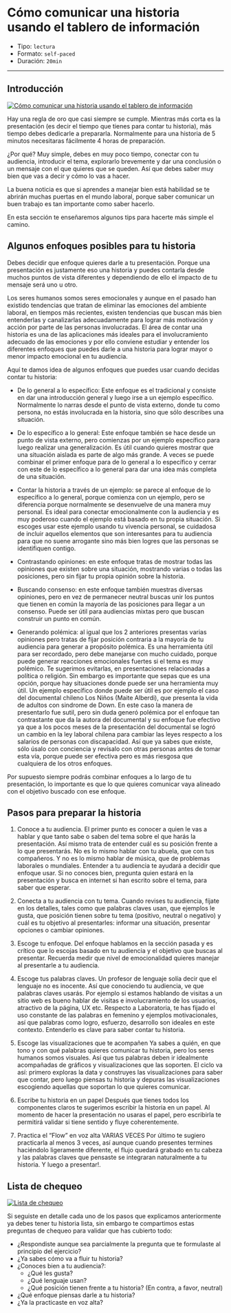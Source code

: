 # Cómo comunicar una historia usando el tablero de información

* Tipo: `lectura`
* Formato: `self-paced`
* Duración: `20min`

***

## Introducción

[![Cómo comunicar una historia usando el tablero de información](https://embed-ssl.wistia.com/deliveries/d2dea59d684d4ec6e21c9149063c7d0741f1f901.jpg?image_play_button_size=2x&amp;image_crop_resized=960x540&amp;image_play_button=1&amp;image_play_button_color=f7b617e0)](https://laboratoria.wistia.com/medias/e99rd3sbtf?wvideo=e99rd3sbtf)

Hay una regla de oro que casi siempre se cumple. Mientras más corta es la
presentación (es decir el tiempo que tienes para contar tu historia), más tiempo
debes dedicarle a prepararla.
Normalmente para una historia de 5 minutos necesitaras fácilmente 4 horas de
preparación.

¿Por qué? Muy simple, debes en muy poco tiempo, conectar con tu audiencia,
introducir el tema, explorarlo brevemente y dar una conclusión o un mensaje con
el que quieres que se queden.
Así que debes saber muy bien que vas a decir y cómo lo vas a hacer.

La buena noticia es que si aprendes a manejar bien está habilidad se te abrirán
muchas puertas en el mundo laboral, porque saber comunicar un buen trabajo es
tan importante como saber hacerlo.

En esta sección te enseñaremos algunos tips para hacerte más simple el camino.

## Algunos enfoques posibles para tu historia

Debes decidir que enfoque quieres darle a tu presentación. Porque una
presentación es justamente eso una historia y puedes contarla desde muchos
puntos de vista diferentes y dependiendo de ello el impacto de tu mensaje será
uno u otro.

Los seres humanos somos seres emocionales y aunque en el pasado han existido
tendencias que tratan de eliminar las emociones del ambiente laboral, en tiempos
más recientes, existen tendencias que buscan más bien entenderlas y canalizarlas
adecuadamente para lograr más motivación y acción por parte de las personas
involucradas. El área de contar una historia es una  de las aplicaciones más
ideales para el involucramiento adecuado de las emociones y por ello conviene
estudiar y entender los diferentes enfoques que puedes darle a una historia para
lograr mayor o menor impacto emocional en tu audiencia.

Aquí te damos idea de algunos enfoques que puedes usar cuando decidas contar tu
historia:

* De lo general a lo específico: Este enfoque es el tradicional y consiste en
  dar una introducción general y luego irse a un ejemplo específico. Normalmente
  lo narras desde el punto de vista externo, donde tu como persona, no estás
  involucrada en la historia, sino que sólo describes una situación.

* De lo específico a lo general: Este enfoque también se hace desde un punto de
  vista externo, pero comienzas por un ejemplo específico para luego realizar
  una generalización. Es útil cuando quieres mostrar que una situación aislada
  es parte de algo más grande. A veces se puede combinar el primer enfoque para
  de lo general a lo específico y cerrar con este de lo específico a lo general
  para dar una idea más completa de una situación.

* Contar la historia a través de un ejemplo: se parece al enfoque de lo
  específico a lo general, porque comienza con un ejemplo, pero se diferencia
  porque normalmente se desenvuelve de una manera muy personal. Es ideal para
  conectar emocionalmente con la audiencia y es muy poderoso cuando el ejemplo
  está basado en tu propia situación. Si escoges usar este ejemplo usando tu
  vivencia personal, se cuidadosa de incluir aquellos elementos que son
  interesantes para tu audiencia para que no suene arrogante sino más bien
  logres que las personas se identifiquen contigo.

* Contrastando opiniones: en este enfoque tratas de mostrar todas las opiniones
  que existen sobre una situación, mostrando varias o todas las posiciones, pero
  sin fijar tu propia opinión sobre la historia.

* Buscando consenso: en este enfoque también muestras diversas opiniones, pero
  en vez de permanecer neutral buscas unir los puntos que tienen en común la
  mayoría de las posiciones para llegar a un consenso. Puede ser útil para
  audiencias mixtas pero que buscan construir un punto en común.

* Generando polémica: al igual que los 2 anteriores presentas varias opiniones
  pero tratas de fijar posición contraria a la mayoría de tu audiencia para
  generar a propósito polémica. Es una herramienta útil para ser recordado, pero
  debe manejarse con mucho cuidado, porque puede generar reacciones emocionales
  fuertes si el tema es muy polémico. Te sugerimos evitarlas, en presentaciones
  relacionadas a política o religión. Sin embargo es importante que sepas que es
  una opción, porque hay situaciones donde puede ser una herramienta muy útil.
  Un ejemplo específico donde puede ser útil es por ejemplo el caso del
  documental chileno Los Niños (Maite Alberdi), que presenta la vida de adultos
  con sindrome de Down. En este caso la manera de presentarlo fue sutil, pero
  sin duda generó polémica por el enfoque tan contrastante que da la autora del
  documental y su enfoque fue efectivo ya que a los pocos meses de la
  presentación del documental se logró un cambio en la ley laboral chilena para
  cambiar las leyes respecto a los salarios de personas con discapacidad. Así
  que ya sabes que existe, sólo úsalo con conciencia y revísalo con otras
  personas antes de tomar esta vía, porque puede ser efectiva pero es más
  riesgosa que cualquiera de los otros enfoques.

Por supuesto siempre podrás combinar enfoques a lo largo de tu presentación, lo
importante es que lo que quieres comunicar vaya alineado con el objetivo buscado
con ese enfoque.

## Pasos para preparar la historia

1. Conoce a tu audiencia.
   El primer punto es conocer a quien le vas a hablar y que tanto sabe o saben
   del tema sobre el que harás la presentación. Así mismo trata de entender cuál
   es su posición frente a lo que presentarás. No es lo mismo hablar con tu
   abuela, que con tus compañeros. Y no es lo mismo hablar de música, que de
   problemas laborales o mundiales. Entender a tu audiencia te ayudará a decidir
   que enfoque usar. Si no conoces bien, pregunta quien estará en la
   presentación y busca en internet si han escrito sobre el tema, para saber que
   esperar.

2. Conecta a tu audiencia con tu tema.
   Cuando revises tu audiencia, fíjate en los detalles, tales como que palabras
   claves usan, que ejemplos le gusta, que posición tienen sobre tu tema
   (positivo, neutral o negativo) y cuál es tu objetivo al presentarles:
   informar una situación, presentar opciones o cambiar opiniones.

3. Escoge tu enfoque.
   Del enfoque hablamos en la sección pasada y es crítico que lo escojas basado
   en tu audiencia y el objetivo que buscas al presentar. Recuerda medir que
   nivel de emocionalidad quieres manejar al presentarle a tu audiencia.

4. Escoge tus palabras claves.
   Un profesor de lenguaje solía decir que el lenguaje no es inocente. Así que
   conociendo tu audiencia, ve que palabras claves usarás. Por ejemplo si
   estamos hablando de visitas a un sitio web es bueno hablar de visitas e
   involucramiento de los usuarios, atractivo de la página, UX etc. Respecto a
   Laboratoria, te has fijado el uso constante de las palabras en femenino y
   ejemplos motivacionales, así que palabras como logro, esfuerzo, desarrollo
   son ideales en este contexto. Entenderlo es clave para saber contar tu
   historia.

5. Escoge las visualizaciones que te acompañen
   Ya sabes a quién, en que tono y con qué palabras quieres comunicar tu
   historia, pero los seres humanos somos visuales. Así que tus palabras deben
   ir idealmente acompañadas de gráficos y visualizaciones que las soporten. El
   ciclo va así: primero exploras la data y construyes las visualizaciones para
   saber que contar, pero luego piensas tu historia y depuras las
   visualizaciones escogiendo aquellas que soportan lo que quieres comunicar.

6. Escribe tu historia en un papel
   Después que tienes todos los componentes claros te sugerimos escribir la
   historia en un papel. Al momento de hacer la presentación no usaras el papel,
   pero escribirla te permitirá validar si tiene sentido y fluye coherentemente.

7. Practica el “Flow” en voz alta VARIAS VECES
   Por último te sugiero practicarla al menos 3 veces, así aunque cuando
   presentes termines haciéndolo ligeramente diferente, el flujo quedará grabado
   en tu cabeza y las palabras claves que pensaste se integraran naturalmente a
   tu historia. Y luego a presentar!.

## Lista de chequeo

[![Lista de chequeo](https://embed-ssl.wistia.com/deliveries/fe78a6d13fe4ccb6a22c9ef24e76b7f0d2258c96.jpg?image_play_button_size=2x&amp;image_crop_resized=960x540&amp;image_play_button=1&amp;image_play_button_color=f7b617e0)](https://laboratoria.wistia.com/medias/4edn1nk8vr?wvideo=4edn1nk8vr)

Si seguiste en detalle cada uno de los pasos que explicamos anteriormente ya
debes tener tu historia lista, sin embargo te compartimos estas preguntas de
chequeo para validar que has cubierto todo:

* ¿Respondiste aunque sea parcialmente la pregunta que te formulaste al
  principio del ejercicio?
* ¿Ya sabes cómo va a fluir tu historia?
* ¿Conoces bien a tu audiencia?:
  - ¿Qué les gusta?
  - ¿Qué lenguaje usan?
  - ¿Qué posición tienen frente a tu historia? (En contra, a favor, neutral)
* ¿Qué enfoque piensas darle a tu historia?
* ¿Ya la practicaste en voz alta?
